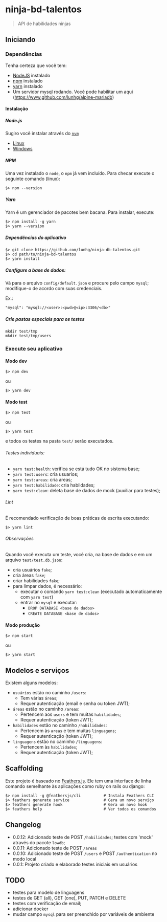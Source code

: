 # ninja-bd-talentos

> API de habilidades ninjas

## Iniciando

### Dependências

Tenha certeza que você tem:

* [NodeJS](https://nodejs.org/) instalado
* [npm](https://www.npmjs.com/) instalado
* [yarn](https://www.yarnpkg.com) instalado
* Um servidor mysql rodando. Você pode habilitar um aqui (https://www.github.com/lunhg/alpine-mariadb)

#### Instalação

##### Node.js

Sugiro você instalar através do [`nvm`](https://github.com/search?utf8=%E2%9C%93&q=nvm)

* [Linux](https://github.com/nvm-sh/nvm)
* [Windows](https://github.com/coreybutler/nvm-windows)

##### NPM

Uma vez instalado o `node`, o `npm` já vem incluído. Para checar execute o seguinte comando (linux):

    $> npm --version

##### Yarn

Yarn é um gerenciador de pacotes bem bacana. Para instalar, execute:

    $> npm install -g yarn
    $> yarn --version
    
##### Dependências do aplicativo

    $> git clone https://github.com/lunhg/ninja-db-talentos.git
    $> cd path/to/ninja-bd-talentos
    $> yarn install

##### Configure a base de dados:

Vá para o arquivo `config/default.json` e procure pelo campo `mysql`; modifique-o de acordo com suas credenciais.

Ex.:

    "mysql": "mysql://<user>:<pwd>@<ip>:3306/<db>"

##### Crie pastas especiais para os testes

    mkdir test/tmp
    mkdir test/tmp/users
    
    
### Execute seu aplicativo

#### Modo dev

    $> npm dev
    
ou

    $> yarn dev
    
#### Modo test

    $> npm test
   
ou

    $> yarn test 
  
e todos os testes na pasta `test/` serão executados.
    
###### Testes individuais:

* `yarn test:health`: verifica se está tudo OK no sistema base;
* `yarn test:users`: cria usuarios;
* `yarn test:areas`: cria areas;
* `yarn test:habilidade`: cria habildades;
* `yarn test:clean`: deleta base de dados de mock (auxiliar para testes);

###### Lint

É recomendado verificação de boas práticas de escrita executando:

    $> yarn lint
    
###### Observações

Quando você executa um teste, você cria, na base de dados e em um arquivo `test/test.db.json`:

* cria usuários `fake`;
* cria áreas `fake`;
* criar habilidades `fake`;
* para limpar dados, é necessário:
  * executar o comando `yarn test:clean` (executado automaticamente com `yarn test`)
  * entrar no `mysql` e executar:
    * `DROP DATABASE <base de dados>`
    * `CREATE DATABASE <base de dados>`

#### Modo produção

    $> npm start

ou

    $> yarn start

## Modelos e serviços

Existem alguns modelos:

* `usuários` estão no caminho `/users`:
  * Tem várias `áreas`;
  * Requer autenticação (email e senha ou token JWT);
* `áreas` estão no caminho `/areas`:
  * Pertencem aos `users` e tem muitas `habilidades`;
  * Requer autenticação (token JWT);
* `habilidades` estão no caminho `/habilidades`:
  * Pertencem às `areas` e tem muitas `linguagens`;
  * Requer autenticação (token JWT);
* `linguagens` estão no caminho `/linguagens`:
  * Pertencem às `habilidades`;
  * Requer autenticação (token JWT);


## Scaffolding

Este projeto é baseado no [Feathers.js](https://docs.feathersjs.com). Ele tem uma interface de linha comando semelhante às aplicações como ruby on rails ou django:

```
$> npm install -g @feathersjs/cli          # Instala Feathers CLI
$> feathers generate service               # Gera um novo serviço
$> feathers generate hook                  # Gera um novo hook
$> feathers help                           # Ver todos os comandos
```

## Changelog

  - 0.0.12: Adicionado teste de POST `/habilidades`; testes com 'mock' através do pacote `lowdb`;
  - 0.0.11: Adicionado teste de POST `/areas`
  - 0.0.10: Adicionado teste de POST `/users` e POST `/authentication` no modo local
  - 0.0.1: Projeto criado e elaborado testes iniciais em usuários
  
## TODO

  - testes para modelo de linguagens
  - testes de GET (all), GET (one), PUT, PATCH e DELETE
  - testes com verificação de email;
  - adicionar docker
  - mudar campo `mysql` para ser preenchido por variáveis de ambiente

